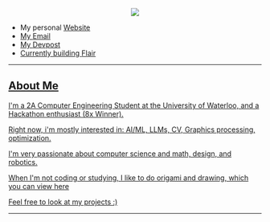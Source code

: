 <!-- Hero -->
<p align="center">
  <img src="https://readme-typing-svg.herokuapp.com?font=Nasalization&weight=100&size=36&pause=1000&color=2C89F7&width=435&lines=Hey%2C+I'm+Anton+Lee!;Comp+Eng+%40+UWaterloo" />
</p>

- My personal <a href="https://antonlee.ca">Website
- My <a href="mailto:ach2lee@uwaterloo.ca">Email
- My <a href="https://devpost.com/cx">Devpost
- Currently building <a href="https://flair.social">Flair

---

## About Me
I'm a 2A Computer Engineering Student at the University of Waterloo, and a Hackathon enthusiast (8x Winner).

Right now, i'm mostly interested in: AI/ML, LLMs, CV, Graphics processing, optimization.

I'm very passionate about computer science and math, design, and robotics.

When I'm not coding or studying, I like to do origami and drawing, which you can view <a href="https://imgur.com/a/art-by-anton-b6C0ZCR"> here

Feel free to look at my projects :)

---
